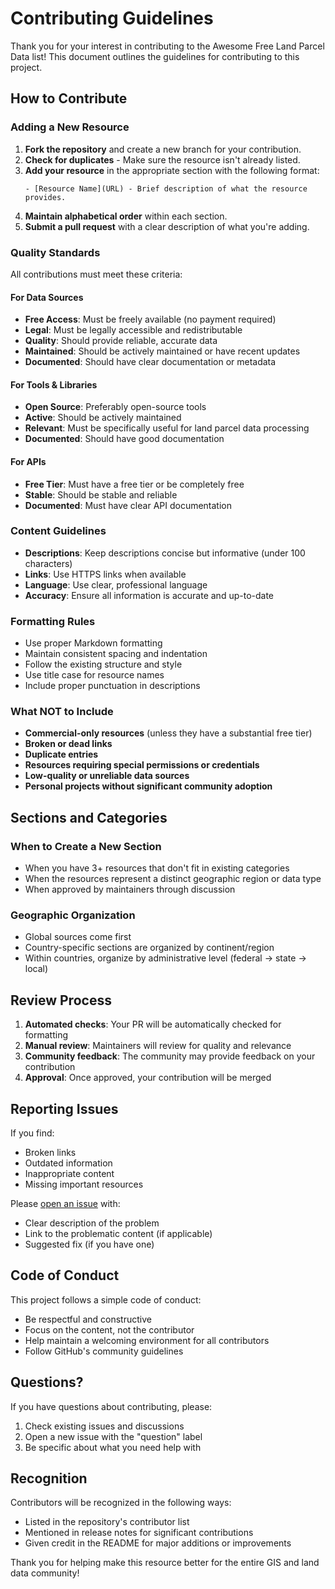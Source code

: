 # Contributing Guidelines

Thank you for your interest in contributing to the Awesome Free Land Parcel Data list! This document outlines the guidelines for contributing to this project.

## How to Contribute

### Adding a New Resource

1. **Fork the repository** and create a new branch for your contribution.
2. **Check for duplicates** - Make sure the resource isn't already listed.
3. **Add your resource** in the appropriate section with the following format:
   ```
   - [Resource Name](URL) - Brief description of what the resource provides.
   ```
4. **Maintain alphabetical order** within each section.
5. **Submit a pull request** with a clear description of what you're adding.

### Quality Standards

All contributions must meet these criteria:

#### For Data Sources
- **Free Access**: Must be freely available (no payment required)
- **Legal**: Must be legally accessible and redistributable
- **Quality**: Should provide reliable, accurate data
- **Maintained**: Should be actively maintained or have recent updates
- **Documented**: Should have clear documentation or metadata

#### For Tools & Libraries
- **Open Source**: Preferably open-source tools
- **Active**: Should be actively maintained
- **Relevant**: Must be specifically useful for land parcel data processing
- **Documented**: Should have good documentation

#### For APIs
- **Free Tier**: Must have a free tier or be completely free
- **Stable**: Should be stable and reliable
- **Documented**: Must have clear API documentation

### Content Guidelines

- **Descriptions**: Keep descriptions concise but informative (under 100 characters)
- **Links**: Use HTTPS links when available
- **Language**: Use clear, professional language
- **Accuracy**: Ensure all information is accurate and up-to-date

### Formatting Rules

- Use proper Markdown formatting
- Maintain consistent spacing and indentation
- Follow the existing structure and style
- Use title case for resource names
- Include proper punctuation in descriptions

### What NOT to Include

- **Commercial-only resources** (unless they have a substantial free tier)
- **Broken or dead links**
- **Duplicate entries**
- **Resources requiring special permissions or credentials**
- **Low-quality or unreliable data sources**
- **Personal projects without significant community adoption**

## Sections and Categories

### When to Create a New Section
- When you have 3+ resources that don't fit in existing categories
- When the resources represent a distinct geographic region or data type
- When approved by maintainers through discussion

### Geographic Organization
- Global sources come first
- Country-specific sections are organized by continent/region
- Within countries, organize by administrative level (federal → state → local)

## Review Process

1. **Automated checks**: Your PR will be automatically checked for formatting
2. **Manual review**: Maintainers will review for quality and relevance
3. **Community feedback**: The community may provide feedback on your contribution
4. **Approval**: Once approved, your contribution will be merged

## Reporting Issues

If you find:
- Broken links
- Outdated information
- Inappropriate content
- Missing important resources

Please [open an issue](https://github.com/mihiarc/awesome-parcels/issues) with:
- Clear description of the problem
- Link to the problematic content (if applicable)
- Suggested fix (if you have one)

## Code of Conduct

This project follows a simple code of conduct:
- Be respectful and constructive
- Focus on the content, not the contributor
- Help maintain a welcoming environment for all contributors
- Follow GitHub's community guidelines

## Questions?

If you have questions about contributing, please:
1. Check existing issues and discussions
2. Open a new issue with the "question" label
3. Be specific about what you need help with

## Recognition

Contributors will be recognized in the following ways:
- Listed in the repository's contributor list
- Mentioned in release notes for significant contributions
- Given credit in the README for major additions or improvements

Thank you for helping make this resource better for the entire GIS and land data community! 